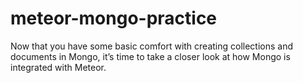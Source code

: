 # meteor-mongo-practice
Now that you have some basic comfort with creating collections and documents in Mongo, it’s time to take a closer look at how Mongo is integrated with Meteor.
